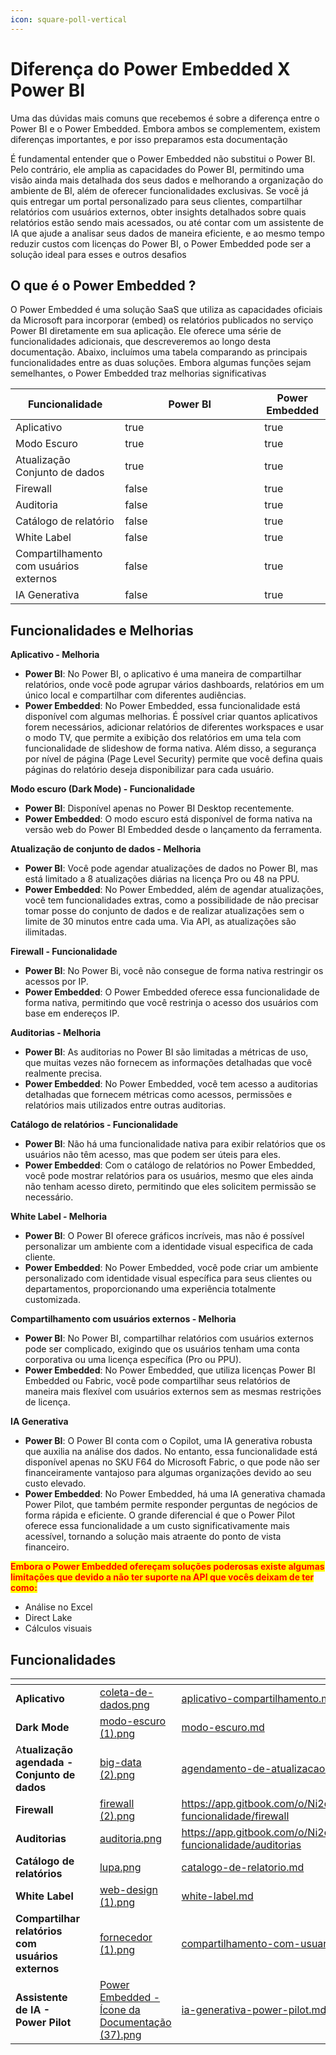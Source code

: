 ```yaml
---
icon: square-poll-vertical
---
```


# Diferença do Power Embedded X Power BI

Uma das dúvidas mais comuns que recebemos é sobre a diferença entre o Power BI e o Power Embedded. Embora ambos se complementem, existem diferenças importantes, e por isso preparamos esta documentação

É fundamental entender que o Power  Embedded não substitui o Power BI. Pelo contrário, ele amplia as capacidades do Power BI, permitindo uma visão ainda mais detalhada dos seus dados e melhorando a organização do ambiente de BI, além de oferecer funcionalidades exclusivas. Se você já quis entregar um portal personalizado para seus clientes, compartilhar relatórios com usuários externos, obter insights detalhados sobre quais relatórios estão sendo mais acessados, ou até contar com um assistente de IA que ajude a analisar seus dados de maneira eficiente, e ao mesmo tempo reduzir custos com licenças do Power BI, o Power Embedded pode ser a solução ideal para esses e outros desafios

## O que é o Power Embedded ?

O Power Embedded é uma solução SaaS que utiliza as capacidades oficiais da Microsoft para incorporar (embed) os relatórios publicados no serviço Power BI diretamente em sua aplicação. Ele oferece uma série de funcionalidades adicionais, que descreveremos ao longo desta documentação. Abaixo, incluímos uma tabela comparando as principais funcionalidades entre as duas soluções. Embora algumas funções sejam semelhantes, o Power Embedded traz melhorias significativas

<table><thead><tr><th>Funcionalidade</th><th width="207" data-type="checkbox">Power BI</th><th data-type="checkbox">Power Embedded</th></tr></thead><tbody><tr><td>Aplicativo</td><td>true</td><td>true</td></tr><tr><td>Modo Escuro</td><td>true</td><td>true</td></tr><tr><td>Atualização Conjunto de dados</td><td>true</td><td>true</td></tr><tr><td>Firewall</td><td>false</td><td>true</td></tr><tr><td>Auditoria</td><td>false</td><td>true</td></tr><tr><td>Catálogo de relatório</td><td>false</td><td>true</td></tr><tr><td>White Label</td><td>false</td><td>true</td></tr><tr><td>Compartilhamento com usuários externos</td><td>false</td><td>true</td></tr><tr><td>IA Generativa</td><td>false</td><td>true</td></tr></tbody></table>

## Funcionalidades e Melhorias



**Aplicativo - Melhoria**

* **Power BI**: No Power BI, o aplicativo é uma maneira de compartilhar relatórios, onde você pode agrupar vários dashboards, relatórios em um único local e compartilhar com diferentes audiências.
* **Power Embedded**: No Power Embedded, essa funcionalidade está disponível com algumas melhorias. É possível criar quantos aplicativos forem necessários, adicionar relatórios de diferentes workspaces e usar o modo TV, que permite a exibição dos relatórios em uma tela com funcionalidade de slideshow de forma nativa. Além disso, a segurança por nível de página (Page Level Security) permite que você defina quais páginas do relatório deseja disponibilizar para cada usuário.

**Modo escuro (Dark Mode) - Funcionalidade**

* **Power BI**: Disponível apenas no Power BI Desktop recentemente.
* **Power Embedded**: O modo escuro está disponível de forma nativa na versão web do Power BI Embedded desde o lançamento da ferramenta.

**Atualização de conjunto de dados - Melhoria**

* **Power BI**: Você pode agendar atualizações de dados no Power BI, mas está limitado a 8 atualizações diárias na licença Pro ou 48 na PPU.
* **Power Embedded**: No Power Embedded, além de agendar atualizações, você tem funcionalidades extras, como a possibilidade de não precisar tomar posse do conjunto de dados e de realizar atualizações sem o limite de 30 minutos entre cada uma. Via API, as atualizações são ilimitadas.

**Firewall - Funcionalidade**

* **Power BI**: No Power Bi, você não consegue de forma nativa restringir os acessos por IP.
* **Power Embedded**: O Power Embedded oferece essa funcionalidade de forma nativa, permitindo que você restrinja o acesso dos usuários com base em endereços IP.

**Auditorias - Melhoria**

* **Power BI**: As auditorias no Power BI são limitadas a métricas de uso, que muitas vezes não fornecem as informações detalhadas que você realmente precisa.
* **Power Embedded**: No Power Embedded, você tem acesso a auditorias detalhadas que fornecem métricas como acessos, permissões e relatórios mais utilizados entre outras auditorias.

**Catálogo de relatórios - Funcionalidade**

* **Power BI**: Não há uma funcionalidade nativa para exibir relatórios que os usuários não têm acesso, mas que podem ser úteis para eles.
* **Power Embedded**: Com o catálogo de relatórios no Power Embedded, você pode mostrar relatórios para os usuários, mesmo que eles ainda não tenham acesso direto, permitindo que eles solicitem permissão se necessário.

**White Label - Melhoria**

* **Power BI**: O Power BI oferece gráficos incríveis, mas não é possível personalizar um ambiente com a identidade visual especifica de cada cliente.
* **Power Embedded**: No Power  Embedded, você pode criar um ambiente personalizado com identidade visual específica para seus clientes ou departamentos, proporcionando uma experiência totalmente customizada.

**Compartilhamento com usuários externos - Melhoria**

* **Power BI**: No Power BI, compartilhar relatórios com usuários externos pode ser complicado, exigindo que os usuários tenham uma conta corporativa ou uma licença específica (Pro ou PPU).
* **Power  Embedded**: No Power Embedded, que utiliza licenças Power BI Embedded ou Fabric, você pode compartilhar seus relatórios de maneira mais flexível com usuários externos sem as mesmas restrições de licença.

**IA Generativa**

* **Power BI**: O Power BI conta com o Copilot, uma IA generativa robusta que auxilia na análise dos dados. No entanto, essa funcionalidade está disponível apenas no SKU F64 do Microsoft Fabric, o que pode não ser financeiramente vantajoso para algumas organizações devido ao seu custo elevado.
* **Power Embedded**: No Power Embedded, há uma IA generativa chamada Power Pilot, que também permite responder perguntas de negócios de forma rápida e eficiente. O grande diferencial é que o Power Pilot oferece essa funcionalidade a um custo significativamente mais acessível, tornando a solução mais atraente do ponto de vista financeiro.

<mark style="color:red;">**Embora o Power Embedded ofereçam soluções poderosas existe algumas limitações que devido a não ter suporte na API que vocês deixam de ter como:**</mark>

* Análise no Excel
* Direct Lake
* Cálculos visuais



## Funcionalidades



<table data-view="cards"><thead><tr><th></th><th></th><th data-hidden data-card-cover data-type="files"></th><th data-hidden data-card-target data-type="content-ref"></th></tr></thead><tbody><tr><td><strong>Aplicativo</strong></td><td></td><td><a href=".gitbook/assets/coleta-de-dados.png">coleta-de-dados.png</a></td><td><a href="principais-funcionalidades/aplicativo-compartilhamento.md">aplicativo-compartilhamento.md</a></td></tr><tr><td><strong>Dark Mode</strong></td><td></td><td><a href=".gitbook/assets/modo-escuro (1).png">modo-escuro (1).png</a></td><td><a href="principais-funcionalidades/modo-escuro.md">modo-escuro.md</a></td></tr><tr><td>A<strong>tualização agendada - Conjunto de dados</strong></td><td></td><td><a href=".gitbook/assets/big-data (2).png">big-data (2).png</a></td><td><a href="principais-funcionalidades/agendamento-de-atualizacao-de-conjunto-de-dados.md">agendamento-de-atualizacao-de-conjunto-de-dados.md</a></td></tr><tr><td><strong>Firewall</strong></td><td></td><td><a href=".gitbook/assets/firewall (2).png">firewall (2).png</a></td><td><a href="https://app.gitbook.com/o/Ni2qlbLwzFhjF5ZJ9VB4/s/t2gQSHbraGsYbDGTmWAa/~/changes/194/principais-funcionalidade/firewall">https://app.gitbook.com/o/Ni2qlbLwzFhjF5ZJ9VB4/s/t2gQSHbraGsYbDGTmWAa/~/changes/194/principais-funcionalidade/firewall</a></td></tr><tr><td><strong>Auditorias</strong></td><td></td><td><a href=".gitbook/assets/auditoria.png">auditoria.png</a></td><td><a href="https://app.gitbook.com/o/Ni2qlbLwzFhjF5ZJ9VB4/s/t2gQSHbraGsYbDGTmWAa/~/changes/194/principais-funcionalidade/auditorias">https://app.gitbook.com/o/Ni2qlbLwzFhjF5ZJ9VB4/s/t2gQSHbraGsYbDGTmWAa/~/changes/194/principais-funcionalidade/auditorias</a></td></tr><tr><td><strong>Catálogo de relatórios</strong></td><td></td><td><a href=".gitbook/assets/lupa.png">lupa.png</a></td><td><a href="principais-funcionalidades/catalogo-de-relatorio.md">catalogo-de-relatorio.md</a></td></tr><tr><td><strong>White Label</strong></td><td></td><td><a href=".gitbook/assets/web-design (1).png">web-design (1).png</a></td><td><a href="principais-funcionalidades/white-label.md">white-label.md</a></td></tr><tr><td><strong>Compartilhar relatórios com usuários externos</strong></td><td></td><td><a href=".gitbook/assets/fornecedor (1).png">fornecedor (1).png</a></td><td><a href="principais-funcionalidades/compartilhamento-com-usuarios-externos.md">compartilhamento-com-usuarios-externos.md</a></td></tr><tr><td><strong>Assistente de IA - Power Pilot</strong></td><td></td><td><a href=".gitbook/assets/Power Embedded - Ícone da Documentação (37).png">Power Embedded - Ícone da Documentação (37).png</a></td><td><a href="principais-funcionalidades/ia-generativa-power-pilot.md">ia-generativa-power-pilot.md</a></td></tr></tbody></table>



